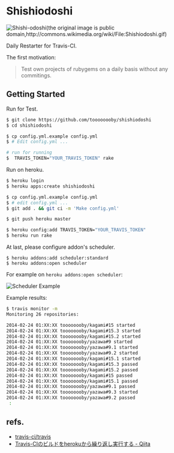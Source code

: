 # Shishiodoshi

![Shishi-odoshi(the original image is public domain,http://commons.wikimedia.org/wiki/File:Shishiodoshi.gif)](https://gist.githubusercontent.com/toooooooby/9172769/raw/7aa3fefd4fb0a00ab91f9fad6f46545dfb6ee4ce/shishiodoshi_image.gif)

Daily Restarter for Travis-CI.

The first motivation: 

> Test own projects of rubygems on a daily basis without any commitings.

## Getting Started

Run for Test.

```bash
$ git clone https://github.com/toooooooby/shishiodoshi
$ cd shishiodoshi

$ cp config.yml.example config.yml
$ # Edit config.yml ...

# run for running
$  TRAVIS_TOKEN="YOUR_TRAVIS_TOKEN" rake
```

Run on heroku.

```bash
$ heroku login
$ heroku apps:create shishiodoshi

$ cp config.yml.example config.yml
$ # edit config.yml ...
$ git add . && git ci -m 'Make config.yml'

$ git push heroku master

$ heroku config:add TRAVIS_TOKEN="YOUR_TRAVIS_TOKEN"
$ heroku run rake
```

At last, please configure addon's scheduler.

```
$ heroku addons:add scheduler:standard
$ heroku addons:open scheduler
```

For example on `heroku addons:open scheduler`:

![Scheduler Example](https://gist.githubusercontent.com/toooooooby/9172769/raw/668a7c1f57165153dda1de221a504172a4c8648d/shishiodoshi-heroku-scheduled-jobs.jpg)


Example results:

```bash
$ travis monitor -m                                                                [22:58:27]
Monitoring 26 repositories:

2014-02-24 01:XX:XX toooooooby/kagami#15 started
2014-02-24 01:XX:XX toooooooby/kagami#15.3 started
2014-02-24 01:XX:XX toooooooby/kagami#15.2 started
2014-02-24 01:XX:XX toooooooby/yazawa#9 started
2014-02-24 01:XX:XX toooooooby/yazawa#9.1 started
2014-02-24 01:XX:XX toooooooby/yazawa#9.2 started
2014-02-24 01:XX:XX toooooooby/kagami#15.1 started
2014-02-24 01:XX:XX toooooooby/kagami#15.3 passed
2014-02-24 01:XX:XX toooooooby/kagami#15.2 passed
2014-02-24 01:XX:XX toooooooby/kagami#15 passed
2014-02-24 01:XX:XX toooooooby/kagami#15.1 passed
2014-02-24 01:XX:XX toooooooby/yazawa#9.1 passed
2014-02-24 01:XX:XX toooooooby/yazawa#9.3 started
2014-02-24 01:XX:XX toooooooby/yazawa#9.2 passed
 :
```

## refs.

* [travis-ci/travis](https://github.com/travis-ci/travis#table-of-contents)
* [Travis-CIのビルドをherokuから繰り返し実行する - Qiita](http://qiita.com/sawanoboly/items/7f275e20fb6a643a3553)


